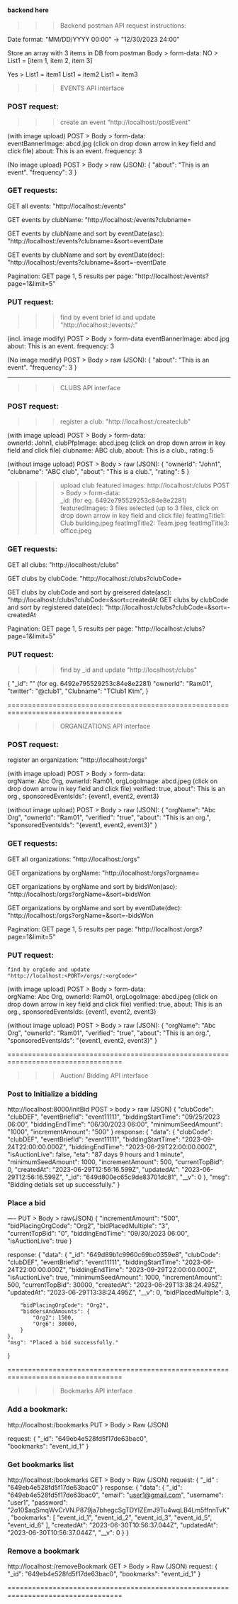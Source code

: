 #### backend here


>>> Backend postman API request instructions:

Date format: "MM/DD/YYYY 00:00" -> "12/30/2023 24:00"

Store an array with 3 items in DB from postman Body > form-data:
NO > List1 = [item 1, item 2, item 3]

Yes > List1 = item1
      List1 = item2
      List1 = item3

>>> EVENTS API interface 

### POST request: 
>>> create an event
"http://localhost:<PORT>/postEvent"

(with image upload) POST > Body > form-data:  
eventBannerImage: abcd.jpg (click on drop down arrow in key field and click file)
about: This is an event.
frequency: 3

(No image upload) POST > Body > raw (JSON):
{
    "about": "This is an event".
    "frequency": 3
}

### GET requests:
GET all events: "http://localhost:<PORT>/events"

GET events by clubName: "http://localhost:<PORT>/events?clubname=<clubName>

GET events by clubName and sort by eventDate(asc): 
                "http://localhost:<PORT>/events?clubname=<clubName>&sort=eventDate

GET events by clubName and sort by eventDate(dec): 
                "http://localhost:<PORT>/events?clubname=<clubName>&sort=-eventDate

Pagination:
GET page 1, 5 results per page:
                "http://localhost:<PORT>/events?page=1&limit=5"


### PUT request: 
>>> find by event brief id and update
    "http://localhost:<PORT>/events/:<eventBriefId>"

(incl. image modify) POST > Body > form-data
eventBannerImage: abcd.jpg
about: This is an event.
frequency: 3

(No image modify) POST > Body > raw (JSON):
{
    "about": "This is an event".
    "frequency": 3
}

--------------------------------------------------------------------------------------
>>> CLUBS API interface 

### POST request: 
>>> register a club:
"http://localhost:<PORT>/createclub"

(with image upload) POST > Body > form-data:  
    ownerId: John1,
    clubPfpImage: abcd.jpeg (click on drop down arrow in key field and click file)
    clubname: ABC club,
    about: This is a club.,
    rating: 5

(without image upload) POST > Body > raw (JSON):
{
    "ownerId": "John1",
    "clubname": "ABC club",
    "about": "This is a club.",
    "rating": 5
}

>>> upload club featured images:
http://localhost:<PORT>/clubs
 POST > Body > form-data:  
    _id: <DB collection id>  (for eg. 6492e795529253c84e8e2281)
    featuredImages: 3 files selected (up to 3 files, click on drop down arrow in key field and click file)
    featImgTitle1: Club building.jpeg
    featImgTitle2: Team.jpeg
    featImgTitle3: office.jpeg



### GET requests:
GET all clubs: "http://localhost:<PORT>/clubs"

GET clubs by clubCode: "http://localhost:<PORT>/clubs?clubCode=<clubCode>

GET clubs by clubCode and sort by greisered date(asc): 
                "http://localhost:<PORT>/clubs?clubCode=<clubCode>&sort=createdAt
GET clubs by clubCode and sort by registered date(dec): 
                "http://localhost:<PORT>/clubs?clubCode=<clubCode>&sort=-createdAt

Pagination:
GET page 1, 5 results per page:
                "http://localhost:<PORT>/clubs?page=1&limit=5"


### PUT request: 
>>> find by _id and update
    "http://localhost:<PORT>/clubs"

{
    "_id": "<DB collection id>"  (for eg. 6492e795529253c84e8e2281)
    "ownerId": "Ram01",
    "twitter": "@club1",
    "Clubname": "TClub1 Ktm",
}

==================================================================================

>>> ORGANIZATIONS API interface 
### POST request: 
register an organization:
"http://localhost:<PORT>/orgs"

(with image upload) POST > Body > form-data:  
    orgName: Abc Org,
    ownerId: Ram01,
    orgLogoImage: abcd.jpeg (click on drop down arrow in key field and click file)
    verified: true,
    about": This is an org.,
    sponsoredEventsIds": {event1, event2, event3}

(without image upload) POST > Body > raw (JSON):
{
    "orgName": "Abc Org",
    "ownerId": "Ram01",
    "verified": "true",
    "about": "This is an org.",
    "sponsoredEventsIds": "{event1, event2, event3}"
}

### GET requests:
GET all organizations: "http://localhost:<PORT>/orgs"

GET organizations by orgName: "http://localhost:<PORT>/orgs?orgname=<clubName>

GET organizations by orgName and sort by bidsWon(asc): 
                "http://localhost:<PORT>/orgs?orgName=<clubName>&sort=bidsWon

GET organizations by orgName and sort by eventDate(dec): 
                "http://localhost:<PORT>/orgs?orgName=<clubName>&sort=-bidsWon

Pagination:
GET page 1, 5 results per page:
                "http://localhost:<PORT>/orgs?page=1&limit=5"


### PUT request: 
    find by orgCode and update
    "http://localhost:<PORT>/orgs/:<orgCode>"

(with image upload) POST > Body > form-data:  
    orgName: Abc Org,
    ownerId: Ram01,
    orgLogoImage: abcd.jpeg (click on drop down arrow in key field and click file)
    verified: true,
    about: This is an org.,
    sponsoredEventsIds: {event1, event2, event3}

(without image upload) POST > Body > raw (JSON):
{
    "orgName": "Abc Org",
    "ownerId": "Ram01",
    "verified": "true",
    "about": "This is an org.",
    "sponsoredEventsIds": "{event1, event2, event3}"
}

==================================================================================

>>> Auction/ Bidding API interface 

### Post to Initialize a bidding
http://localhost:8000/initBid
POST > body > raw (JSON)
{
    "clubCode": "clubDEF",
    "eventBriefId": "event11111",
    "biddingStartTime": "09/25/2023 06:00",
    "biddingEndTime": "06/30/2023 06:00",
    "minimumSeedAmount": "1000",
    "incrementAmount": "500"
}
response:
{
    "data": {
        "clubCode": "clubDEF",
        "eventBriefId": "event11111",
        "biddingStartTime": "2023-09-24T22:00:00.000Z",
        "biddingEndTime": "2023-06-29T22:00:00.000Z",
        "isAuctionLive": false,
        "eta": "87 days 9 hours and 1 minute", 
        "minimumSeedAmount": 1000,
        "incrementAmount": 500,
        "currentTopBid": 0,
        "createdAt": "2023-06-29T12:56:16.599Z",
        "updatedAt": "2023-06-29T12:56:16.599Z",
        "_id": "649d800ec65c9de83701dc81",
        "__v": 0
    },
    "msg": "Bidding detials set up successfully."
}

### Place a bid 
––-
PUT > Body > raw(JSON)
{
    "incrementAmount": "500",
    "bidPlacingOrgCode": "Org2",
    "bidPlacedMultiple": "3",    
    "currentTopBid": "0",
    "biddingEndTime": "09/30/2023 06:00",
    "isAuctionLive": true
}
<!-- (use data from POST response in auction setup POST request) -->

response:
{
    "data": {
        "_id": "649d89b1c9960c69bc0359e8",
        "clubCode": "clubDEF",
        "eventBriefId": "event11111",
        "biddingStartTime": "2023-06-24T22:00:00.000Z",
        "biddingEndTime": "2023-09-29T22:00:00.000Z",
        "isAuctionLive": true,
        "minimumSeedAmount": 1000,
        "incrementAmount": 500,
        "currentTopBid": 30000,
        "createdAt": "2023-06-29T13:38:24.495Z",
        "updatedAt": "2023-06-29T13:38:24.495Z",
        "__v": 0,
        "bidPlacedMultiple": 3,

        "bidPlacingOrgCode": "Org2",
        "biddersAndAmounts": {
            "Org2": 1500,
            "Org6": 30000,
        }
    },
    "msg": "Placed a bid successfully."
}

==================================================================================

>>> Bookmarks API interface 

### Add a bookmark: 
http://localhost:<PORT>/bookmarks
PUT > Body > Raw (JSON)
<!-- (_id is user's id in the DB) -->
request: {
    "_id": "649eb4e528fd5f17de63bac0",  
    "bookmarks": "event_id_1"
}

### Get bookmarks list
http://localhost:<PORT>/bookmarks
GET > Body > Raw (JSON)
request:
{
    "_id" : "649eb4e528fd5f17de63bac0"
}
response:
{
    "data": {
        "_id": "649eb4e528fd5f17de63bac0",
        "email": "user1@gmail.com",
        "username": "user1",
        "password": "$2a$10$aqSmqWvCrVN.P879ja7bhegcSgTDYIZEmJ9Tu4wqLB4Lm5ffnnTvK",
        "bookmarks": [
            "event_id_1",
            "event_id_2",
            "event_id_3",
            "event_id_5",
            "event_id_6"
        ],
        "createdAt": "2023-06-30T10:56:37.044Z",
        "updatedAt": "2023-06-30T10:56:37.044Z",
        "__v": 0
    }
}

### Remove a bookmark
http://localhost:<PORT>/removeBookmark
GET > Body > Raw (JSON)
request:
{
    "_id": "649eb4e528fd5f17de63bac0",
    "bookmarks": "event_id_1"
}

==================================================================================

